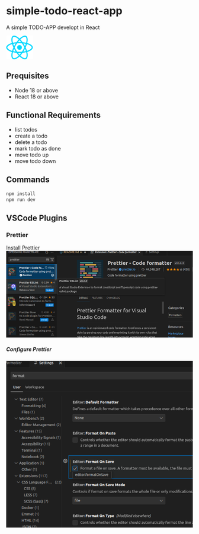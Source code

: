 # simple-todo-react-app
A simple TODO-APP developt in React

![](src/assets/react.svg)

## Prequisites
* Node 18 or above
* React 18 or above

## Functional Requirements
* list todos
* create a todo
* delete a todo
* mark todo as done
* move todo up
* move todo down

## Commands
```shell
npm install
npm run dev
```

## VSCode Plugins

### Prettier
Install Prettier
![alt text](docs/prettier.png)

##### Configure Prettier
![](docs/FormatOnSave.png)